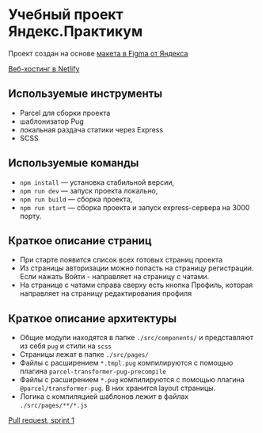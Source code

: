 # Учебный проект Яндекс.Практикум

Проект создан на основе [макета в Figma от Яндекса](https://www.figma.com/file/24EUnEHGEDNLdOcxg7ULwV/Chat?node-id=0%3A1)

[Веб-хостинг в Netlify](https://vigilant-booth-8cb191.netlify.app/)

## Используемые инструменты

- Parcel для сборки проекта
- шаблонизатор Pug
- локальная раздача статики через Express
- SCSS

## Используемые команды

- `npm install` — установка стабильной версии,
- `npm run dev` — запуск проекта локально,
- `npm run build` — сборка проекта,
- `npm run start` — сборка проекта и запуск express-сервера на 3000 порту.

## Краткое описание страниц
- При старте появится список всех готовых страниц проекта
- Из страницы авторизации можно попасть на страницу регистрации. Если нажать Войти - направляет на страницу с чатами.
- На странице с чатами справа сверху есть кнопка Профиль, которая направляет на страницу редактирования профиля

## Краткое описание архитектуры
- Общие модули находятся в папке `./src/components/` и представляют из себя `pug` и стили на `scss`
- Страницы лежат в папке `./src/pages/`
- Файлы с расширением `*.tmpl.pug` компилируются с помощью плагина `parcel-transformer-pug-precompile`
- Файлы с расширением `*.pug` компилируются с помощью плагина `@parcel/transformer-pug`. В них хранится layout страницы.
- Логика с компиляцией шаблонов лежит в файлах `./src/pages/**/*.js`

[Pull request, sprint 1](https://github.com/frontendkk1/middle.messenger.praktikum.yandex/pull/1)